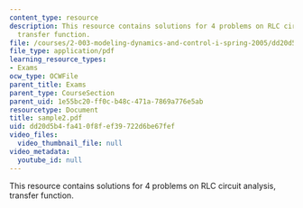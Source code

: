 ```yaml
---
content_type: resource
description: This resource contains solutions for 4 problems on RLC circuit analysis,
  transfer function.
file: /courses/2-003-modeling-dynamics-and-control-i-spring-2005/dd20d5b4fa410f8fef39722d6be67fef_sample2.pdf
file_type: application/pdf
learning_resource_types:
- Exams
ocw_type: OCWFile
parent_title: Exams
parent_type: CourseSection
parent_uid: 1e55bc20-ff0c-b48c-471a-7869a776e5ab
resourcetype: Document
title: sample2.pdf
uid: dd20d5b4-fa41-0f8f-ef39-722d6be67fef
video_files:
  video_thumbnail_file: null
video_metadata:
  youtube_id: null
---
```

This resource contains solutions for 4 problems on RLC circuit analysis, transfer function.

